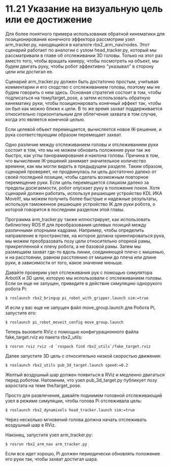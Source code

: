 # 11.21 Указание на визуальную цель или ее достижение

Для более понятного примера использования обратной кинематики для позиционирования конечного эффектора рассмотрим узел arm\_tracker.py, находящийся в каталоге rbx2\_arm\_nav/nodes. Этот сценарий работает по аналогии с узлом head\_tracker.py, который мы рассматривали в главе об отслеживании 3D головы. Только на этот раз вместо того, чтобы вращать камеру, чтобы посмотреть на объект, мы будем двигать руку, чтобы робот эффективно "указывал" в сторону цели или достигал ее.

Сценарий arm\_tracker.py должен быть достаточно простым, учитывая комментарии и его сходство с отслеживанием головы, поэтому мы не будем говорить о нем здесь. Основная стратегия состоит в том, чтобы подписаться на тему/target\_pose, а затем использовать обратную кинематику руки, чтобы позиционировать конечный эффект так, чтобы он был как можно ближе к цели. В то же время захват поддерживается относительно горизонтальным для облегчения захвата в том случае, когда это является конечной целью.

Если целевой объект перемещается, вычисляется новое IK-решение, и рука соответствующим образом перемещает захват.

Одно различие между отслеживанием головы и отслеживанием руки состоит в том, что мы не можем обновить положение руки так же быстро, как углы панорамирования и наклона головы. Причина в том, что вычисление IK-решений занимает значительное количество времени, как мы могли видеть в предыдущем разделе. Таким образом, сценарий проверяет, не продвинулась ли цель достаточно далеко от своей последней позиции, чтобы сделать возможным повторное перемещение руки. Если цель перемещается слишком далеко за пределы досягаемости, робот опускает руку в положение покоя. Хотя сценарий должен работать, используя решающие устройство KDL ИКА MoveIt!, мы можем получить более быстрые и надежные результаты, используя таможенное решающее устройство IK для руки робота, о которой говорится в последним разделом этой главы.

Программа arm\_tracker.py также иллюстрирует, как использовать библиотеку ROS tf для преобразования целевых позиций между различными опорными кадрами. Например, чтобы определить направление в пространстве, на которое должна ориентироваться рука, мы можем преобразовать позу цели относительно опорной рамы, прикрепленной к плечу робота, а не базовой рамы. Затем мы размещаем захват где-то вдоль линии, соединяющей плечо с мишенью, и на расстоянии, равном расстоянию от мишени до плеча или длине руки, в зависимости от того, какое значение меньше.

Давайте проверим узел отслеживания рук с помощью симулятора ArbotiX и 3D цели, которую мы использовали с отслеживанием головы. Если он еще не запущен, приведите в действие симуляцию однорукого робота Pi:

```text
$ roslaunch rbx2_bringup pi_robot_with_gripper.launch sim:=true
```

И если у вас еще не запущен файл move\_group.launch для Робота Pi, запустите его:

```text
$ roslaunch pi_robot_moveit_config move_group.launch
```

Теперь вызовите RViz с помощью конфигурационного файла fake\_target.rviz из пакета rbx2\_utils:

```text
$ rosrun rviz rviz -d `rospack find rbx2_utils`/fake_target.rviz
```

Далее запустите 3D цель с относительно низкой скоростью движения:

```text
$ roslaunch rbx2_utils pub_3d_target.launch speed:=0.2
```

Желтый воздушный шар должен появиться в RViz и медленно двигаться перед роботом. Напомним, что узел pub\_3d\_target.py публикует позу аэростата на теме the/target\_pose.

Просто для развлечения, давайте поднимем головной отслеживающий узел в режиме симуляции, чтобы голова Pi отслеживала цель:

```text
$ roslaunch rbx2_dynamixels head_tracker.launch sim:=true
```

Через несколько мгновений голова должна начать отслеживать воздушный шар в RViz.

Наконец, запустите узел arm\_tracker.py:

```text
$ rosrun rbx2_arm_nav arm_tracker.py
```

Если все идет хорошо, Pi должен периодически обновлять положение его руки так, чтобы захват достигал шара.

